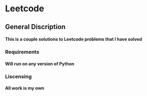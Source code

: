# Leetcode
## General Discription
#### This is a couple solutions to Leetcode problems that I have solved

### Requirements
#### Will run on any version of Python

### Liscensing
#### All work is my own
